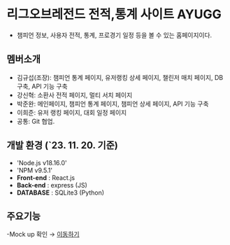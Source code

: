 # 리그오브레전드 전적,통계 사이트 AYUGG

- 챔피언 정보, 사용자 전적, 통계, 프로경기 일정 등을 볼 수 있는 홈페이지이다.


## 멤버소개

- 김규섭(조장): 챔피언 통계 페이지, 유저랭킹 상세 페이지, 챌린저 매치 페이지, DB 구축, API 기능 구축
- 강신혁: 소환사 전적 페이지, 멀티 서치 페이지
- 박준완: 메인페이지, 챔피언 통계 페이지, 챔피언 상세 페이지, API 기능 구축
- 이희준: 유저 랭킹 페이지, 대회 일정 페이지
- 공통: Git 협업.


## 개발 환경 (`23. 11. 20. 기준)

- 'Node.js v18.16.0'
- 'NPM v9.5.1'
- **Front-end** : React.js
- **Back-end** : express (JS)
- **DATABASE** : SQLite3 (Python)


## 주요기능

-Mock up 확인 → [이동하기](https://ovenapp.io/view/DkBV5wcJtmXETiCxL22WhWusXtOgwi71/)

